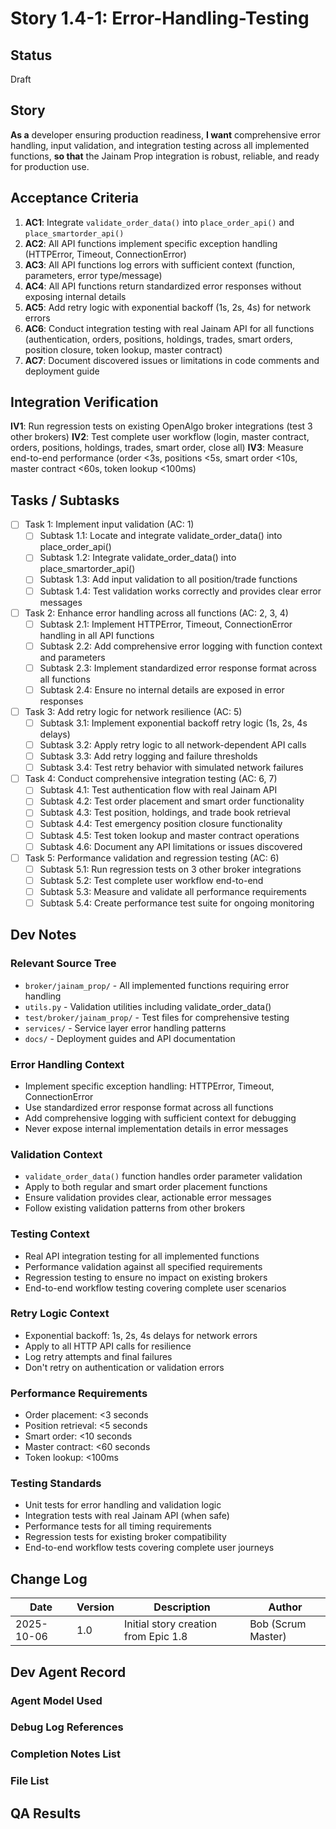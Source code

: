 # Story 1.4-1: Error-Handling-Testing

## Status
Draft

## Story

**As a** developer ensuring production readiness,
**I want** comprehensive error handling, input validation, and integration testing across all implemented functions,
**so that** the Jainam Prop integration is robust, reliable, and ready for production use.

## Acceptance Criteria

1. **AC1**: Integrate `validate_order_data()` into `place_order_api()` and `place_smartorder_api()`
2. **AC2**: All API functions implement specific exception handling (HTTPError, Timeout, ConnectionError)
3. **AC3**: All API functions log errors with sufficient context (function, parameters, error type/message)
4. **AC4**: All API functions return standardized error responses without exposing internal details
5. **AC5**: Add retry logic with exponential backoff (1s, 2s, 4s) for network errors
6. **AC6**: Conduct integration testing with real Jainam API for all functions (authentication, orders, positions, holdings, trades, smart orders, position closure, token lookup, master contract)
7. **AC7**: Document discovered issues or limitations in code comments and deployment guide

## Integration Verification

**IV1**: Run regression tests on existing OpenAlgo broker integrations (test 3 other brokers)
**IV2**: Test complete user workflow (login, master contract, orders, positions, holdings, trades, smart order, close all)
**IV3**: Measure end-to-end performance (order <3s, positions <5s, smart order <10s, master contract <60s, token lookup <100ms)

## Tasks / Subtasks

- [ ] Task 1: Implement input validation (AC: 1)
  - [ ] Subtask 1.1: Locate and integrate validate_order_data() into place_order_api()
  - [ ] Subtask 1.2: Integrate validate_order_data() into place_smartorder_api()
  - [ ] Subtask 1.3: Add input validation to all position/trade functions
  - [ ] Subtask 1.4: Test validation works correctly and provides clear error messages

- [ ] Task 2: Enhance error handling across all functions (AC: 2, 3, 4)
  - [ ] Subtask 2.1: Implement HTTPError, Timeout, ConnectionError handling in all API functions
  - [ ] Subtask 2.2: Add comprehensive error logging with function context and parameters
  - [ ] Subtask 2.3: Implement standardized error response format across all functions
  - [ ] Subtask 2.4: Ensure no internal details are exposed in error responses

- [ ] Task 3: Add retry logic for network resilience (AC: 5)
  - [ ] Subtask 3.1: Implement exponential backoff retry logic (1s, 2s, 4s delays)
  - [ ] Subtask 3.2: Apply retry logic to all network-dependent API calls
  - [ ] Subtask 3.3: Add retry logging and failure thresholds
  - [ ] Subtask 3.4: Test retry behavior with simulated network failures

- [ ] Task 4: Conduct comprehensive integration testing (AC: 6, 7)
  - [ ] Subtask 4.1: Test authentication flow with real Jainam API
  - [ ] Subtask 4.2: Test order placement and smart order functionality
  - [ ] Subtask 4.3: Test position, holdings, and trade book retrieval
  - [ ] Subtask 4.4: Test emergency position closure functionality
  - [ ] Subtask 4.5: Test token lookup and master contract operations
  - [ ] Subtask 4.6: Document any API limitations or issues discovered

- [ ] Task 5: Performance validation and regression testing (AC: 6)
  - [ ] Subtask 5.1: Run regression tests on 3 other broker integrations
  - [ ] Subtask 5.2: Test complete user workflow end-to-end
  - [ ] Subtask 5.3: Measure and validate all performance requirements
  - [ ] Subtask 5.4: Create performance test suite for ongoing monitoring

## Dev Notes

### Relevant Source Tree
- `broker/jainam_prop/` - All implemented functions requiring error handling
- `utils.py` - Validation utilities including validate_order_data()
- `test/broker/jainam_prop/` - Test files for comprehensive testing
- `services/` - Service layer error handling patterns
- `docs/` - Deployment guides and API documentation

### Error Handling Context
- Implement specific exception handling: HTTPError, Timeout, ConnectionError
- Use standardized error response format across all functions
- Add comprehensive logging with sufficient context for debugging
- Never expose internal implementation details in error messages

### Validation Context
- `validate_order_data()` function handles order parameter validation
- Apply to both regular and smart order placement functions
- Ensure validation provides clear, actionable error messages
- Follow existing validation patterns from other brokers

### Testing Context
- Real API integration testing for all implemented functions
- Performance validation against all specified requirements
- Regression testing to ensure no impact on existing brokers
- End-to-end workflow testing covering complete user scenarios

### Retry Logic Context
- Exponential backoff: 1s, 2s, 4s delays for network errors
- Apply to all HTTP API calls for resilience
- Log retry attempts and final failures
- Don't retry on authentication or validation errors

### Performance Requirements
- Order placement: <3 seconds
- Position retrieval: <5 seconds
- Smart order: <10 seconds
- Master contract: <60 seconds
- Token lookup: <100ms

### Testing Standards
- Unit tests for error handling and validation logic
- Integration tests with real Jainam API (when safe)
- Performance tests for all timing requirements
- Regression tests for existing broker compatibility
- End-to-end workflow tests covering complete user journeys

## Change Log

| Date | Version | Description | Author |
|------|---------|-------------|--------|
| 2025-10-06 | 1.0 | Initial story creation from Epic 1.8 | Bob (Scrum Master) |

## Dev Agent Record

### Agent Model Used

### Debug Log References

### Completion Notes List

### File List

## QA Results
